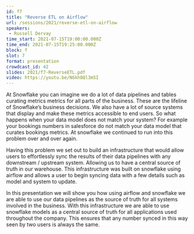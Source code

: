 ```yaml
---
id: f7
title: "Reverse ETL on Airflow"
url: /sessions/2021/reverse-etl-on-airflow
speakers:
 - Russell Dervay
time_start: 2021-07-15T19:00:00.000Z
time_end: 2021-07-15T19:25:00.000Z
block: f
slot: 7
format: presentation
crowdcast_id: 42
slides: 2021/f7-ReverseETL.pdf
video: https://youtu.be/NGkh8Ql3m5I
---
```


At Snowflake you can imagine we do a lot of data pipelines and tables curating metrics metrics for all parts of the business. These are the lifeline of Snowflake’s business decisions. We also have a lot of source systems that display and make these metrics accessible to end users. So
 what happens when your data model does not match your system? For example your bookings numbers in salesforce do not match your data model that curates bookings metrics. At snowflake we continued to run into this problem over and over again.

 Having this problem we set out to build an infrastructure that would allow users to effortlessly sync the results of their data pipelines with any downstream / upstream system. Allowing us to have a central source of truth in our warehouse. This infrastructure was built on snowflake using airflow and allows a user to begin syncing data with a few details such as model and system to update.

 In this presentation we will show you how using airflow and snowflake we are able to use our data pipelines as the source of truth for all systems involved in the business. With this infrastructure we are able to use snowflake models as a central source of truth for all applications used throughout the company. This ensures that any number synced in this way seen by two users is always the same.
